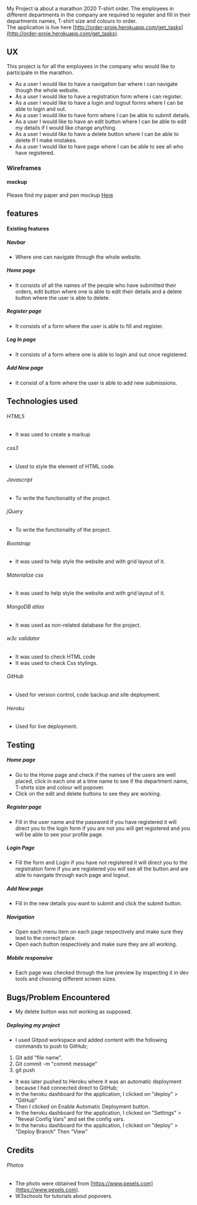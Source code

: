 
   My Project ia about a marathon 2020 T-shirt order. The employees in different departments in the company are required to register and fill in their departments names, T-shirt size and colours to order.  
   The application is live here [http://order-proje.herokuapp.com/get_tasks](http://order-proje.herokuapp.com/get_tasks).
   ## UX
   This project is for all the employees in the company who would like to participate in the marathon.
   - As a user I would like to have a navigation bar where i can navigate though the whole website.
   - As a user I would like to have a registration form where i can register.
   - As a user I would like to have a login and logout forms where I can be able to login and out.
   - As a user I would like to have form where I can be able to submit details.
   - As a user I would like to have an edit button where I can be able to edit my details if I would like change anything.
   - As a user I would like to have a delete button where I can be able to delete If I make mistakes.
   - As a user I would like to have page where I can be able to see all who have registered.
   ### Wireframes
   #### mockup
   Please find my paper and pen mockup [Here](https://scontent.farn2-1.fna.fbcdn.net/v/t1.15752-9/119471075_265850284741018_2696029211543090083_n.jpg?_nc_cat=105&_nc_sid=b96e70&_nc_ohc=aT9scb612vkAX8VdX2x&_nc_ht=scontent.farn2-1.fna&oh=610fa84c1b38ef5667f7a49baf557acd&oe=5F847E63)
   ## features
   #### Existing features
   ##### Navbar
   - Where one can navigate through the whole website.
   ##### Home page 
   - It consists of all the names of  the people who have submitted their orders, edit button where one is able to edit their details and a delete button where the user is able to delete.
   ##### Register page 
   - It consists of a form where the user is able to fill and register.
   ##### Log In page
   - It consists of a form where one is able to login and out once registered.
   ##### Add New page
   - It consist of a form where the user is able to add new submissions.
   ## Technologies used
   ###### HTML5
   - It was used to create a markup
   ###### css3
   - Used to style the element of HTML code.
   ###### Javascript
   - To write the functionality of the project.
   ###### jQuery
   - To write the functionality of the project.
   ###### Bootstrap
   - It was used to help style the website and with grid layout of it.
   ###### Materialize css
   - It was used to help style the website and with grid layout of it.
   ###### MongoDB atlas
   - It was used as non-related database for the project.
   ###### w3c validator
   - It was used to check HTML code 
   - It was used to check Css stylings.
   ###### GitHub
   - Used for version control, code backup and site deployment.
   ###### Heroku
   - Used for live deployment.
   ## Testing
   ##### Home page 
   - Go to the Home page and check if the names of the users are well placed, click in each one at a time name to see if the department name, T-shirts size and colour will popover.
   - Click on the edit and delete buttons to see they are working. 
   ##### Register page
   - Fill in the user name and the password if you have registered it will direct you to the login form if you are not you will get registered and you will be able to see your profile page.
   ##### Login Page
   - Fill the form and Login if you have not registered it will direct you to the registration form if you are registered you will see all the button and are able to navigate through each page and logout.
   ##### Add New page
   - Fill in the new details you want to submit and click the submit button.
   ##### Navigation
   - Open each menu item on each page respectively and make sure they lead to the correct place.
   - Open each button respectively and make sure they are all working.
   ##### Mobile responsive
   - Each page was checked through the live preview by inspecting it in dev tools and choosing different screen sizes.
   ## Bugs/Problem Encountered
   - My delete button was not working as supposed.
   ##### Deploying my project
   - I used Gitpod workspace and added content with the following commands to push to GitHub;
   1. Git add "file name".
   2. Git commit -m "commit message"
   3. git push 
   - It was later pushed to Heroku where it was an automatic deployment because I had connected direct to GitHub;
   - In the heroku dashboard for the application, I clicked on "deploy" > "GitHub" 
   - Then I clicked on Enable Automatic Deployment button.
   - In the heroku dashboard for the application, I clicked on "Settings" > "Reveal Config Vars" and set the config vars.
   - In the heroku dashboard for the application, I clicked on "deploy" > "Deploy Branch" Then "View"
   ## Credits
   ###### Photos
   - The photo were obtained from [https://www.pexels.com](https://www.pexels.com).
   - W3schools for tutorials about popovers.
   

  
